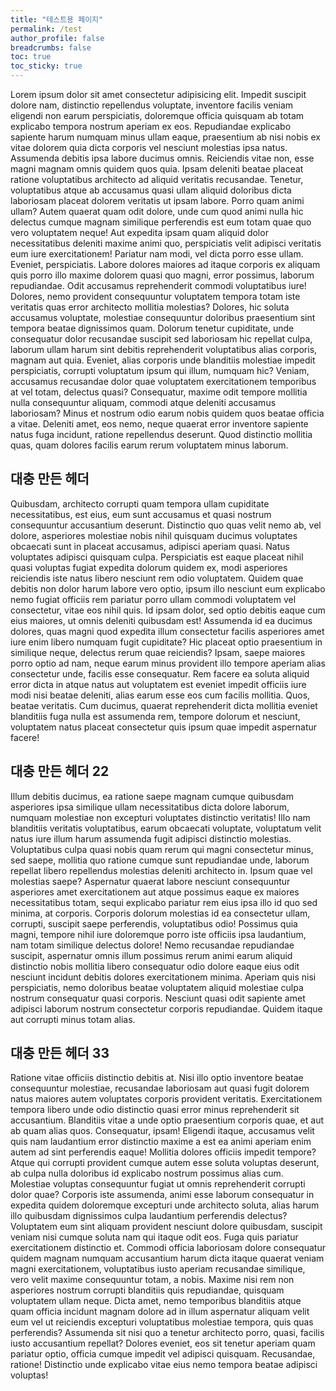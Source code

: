 ```yaml
---
title: "테스트용 페이지"
permalink: /test
author_profile: false
breadcrumbs: false
toc: true
toc_sticky: true
---
```


Lorem ipsum dolor sit amet consectetur adipisicing elit. Impedit suscipit dolore nam, distinctio repellendus voluptate, inventore facilis veniam eligendi non earum perspiciatis, doloremque officia quisquam ab totam explicabo tempora nostrum aperiam ex eos. Repudiandae explicabo sapiente harum numquam minus ullam eaque, praesentium ab nisi nobis ex vitae dolorem quia dicta corporis vel nesciunt molestias ipsa natus. Assumenda debitis ipsa labore ducimus omnis. Reiciendis vitae non, esse magni magnam omnis quidem quos quia. Ipsam deleniti beatae placeat ratione voluptatibus architecto ad aliquid veritatis recusandae. Tenetur, voluptatibus atque ab accusamus quasi ullam aliquid doloribus dicta laboriosam placeat dolorem veritatis ut ipsam labore. Porro quam animi ullam? Autem quaerat quam odit dolore, unde cum quod animi nulla hic delectus cumque magnam similique perferendis est eum totam quae quo vero voluptatem neque! Aut expedita ipsam quam aliquid dolor necessitatibus deleniti maxime animi quo, perspiciatis velit adipisci veritatis eum iure exercitationem! Pariatur nam modi, vel dicta porro esse ullam. Eveniet, perspiciatis. Labore dolores maiores ad itaque corporis ex aliquam quis porro illo maxime dolorem quasi quo magni, error possimus, laborum repudiandae. Odit accusamus reprehenderit commodi voluptatibus iure! Dolores, nemo provident consequuntur voluptatem tempora totam iste veritatis quas error architecto mollitia molestias? Dolores, hic soluta accusamus voluptate, molestiae consequuntur doloribus praesentium sint tempora beatae dignissimos quam. Dolorum tenetur cupiditate, unde consequatur dolor recusandae suscipit sed laboriosam hic repellat culpa, laborum ullam harum sint debitis reprehenderit voluptatibus alias corporis, magnam aut quia. Eveniet, alias corporis unde blanditiis molestiae impedit perspiciatis, corrupti voluptatum ipsum qui illum, numquam hic? Veniam, accusamus recusandae dolor quae voluptatem exercitationem temporibus at vel totam, delectus quasi? Consequatur, maxime odit tempore mollitia nulla consequuntur aliquam, commodi atque deleniti accusamus laboriosam? Minus et nostrum odio earum nobis quidem quos beatae officia a vitae. Deleniti amet, eos nemo, neque quaerat error inventore sapiente natus fuga incidunt, ratione repellendus deserunt. Quod distinctio mollitia quas, quam dolores facilis earum rerum voluptatem minus laborum.

## 대충 만든 헤더

Quibusdam, architecto corrupti quam tempora ullam cupiditate necessitatibus, est eius, eum sunt accusamus et quasi nostrum consequuntur accusantium deserunt. Distinctio quo quas velit nemo ab, vel dolore, asperiores molestiae nobis nihil quisquam ducimus voluptates obcaecati sunt in placeat accusamus, adipisci aperiam quasi. Natus voluptates adipisci quisquam culpa. Perspiciatis est eaque placeat nihil quasi voluptas fugiat expedita dolorum quidem ex, modi asperiores reiciendis iste natus libero nesciunt rem odio voluptatem. Quidem quae debitis non dolor harum labore vero optio, ipsum illo nesciunt eum explicabo nemo fugiat officiis rem pariatur porro ullam commodi voluptatem vel consectetur, vitae eos nihil quis. Id ipsam dolor, sed optio debitis eaque cum eius maiores, ut omnis deleniti quibusdam est! Assumenda id ea ducimus dolores, quas magni quod expedita illum consectetur facilis asperiores amet iure enim libero numquam fugit cupiditate? Hic placeat optio praesentium in similique neque, delectus rerum quae reiciendis? Ipsam, saepe maiores porro optio ad nam, neque earum minus provident illo tempore aperiam alias consectetur unde, facilis esse consequatur. Rem facere ea soluta aliquid error dicta in atque natus aut voluptatem est eveniet impedit officiis iure modi nisi beatae deleniti, alias earum esse eos cum facilis mollitia. Quos, beatae veritatis. Cum ducimus, quaerat reprehenderit dicta mollitia eveniet blanditiis fuga nulla est assumenda rem, tempore dolorum et nesciunt, voluptatem natus placeat consectetur quis ipsum quae impedit aspernatur facere!

## 대충 만든 헤더 22

Illum debitis ducimus, ea ratione saepe magnam cumque quibusdam asperiores ipsa similique ullam necessitatibus dicta dolore laborum, numquam molestiae non excepturi voluptates distinctio veritatis! Illo nam blanditiis veritatis voluptatibus, earum obcaecati voluptate, voluptatum velit natus iure illum harum assumenda fugit adipisci distinctio molestias. Voluptatibus culpa quasi nobis quam rerum qui magni consectetur minus, sed saepe, mollitia quo ratione cumque sunt repudiandae unde, laborum repellat libero repellendus molestias deleniti architecto in. Ipsum quae vel molestias saepe? Aspernatur quaerat labore nesciunt consequuntur asperiores amet exercitationem aut atque possimus eaque ex maiores necessitatibus totam, sequi explicabo pariatur rem eius ipsa illo id quo sed minima, at corporis. Corporis dolorum molestias id ea consectetur ullam, corrupti, suscipit saepe perferendis, voluptatibus odio! Possimus quia magni, tempore nihil iure doloremque porro iste officiis ipsa laudantium, nam totam similique delectus dolore! Nemo recusandae repudiandae suscipit, aspernatur omnis illum possimus rerum animi earum aliquid distinctio nobis mollitia libero consequatur odio dolore eaque eius odit nesciunt incidunt debitis dolores exercitationem minima. Aperiam quis nisi perspiciatis, nemo doloribus beatae voluptatem aliquid molestiae culpa nostrum consequatur quasi corporis. Nesciunt quasi odit sapiente amet adipisci laborum nostrum consectetur corporis repudiandae. Quidem itaque aut corrupti minus totam alias.

## 대충 만든 헤더 33

Ratione vitae officiis distinctio debitis at. Nisi illo optio inventore beatae consequuntur molestiae, recusandae laboriosam aut quasi fugit dolorem natus maiores autem voluptates corporis provident veritatis. Exercitationem tempora libero unde odio distinctio quasi error minus reprehenderit sit accusantium. Blanditiis vitae a unde optio praesentium corporis quae, et aut ab quam alias quos. Consequatur, ipsam! Eligendi itaque, accusamus velit quis nam laudantium error distinctio maxime a est ea animi aperiam enim autem ad sint perferendis eaque! Mollitia dolores officiis impedit tempore? Atque qui corrupti provident cumque autem esse soluta voluptas deserunt, ab culpa nulla doloribus id explicabo nostrum possimus alias cum. Molestiae voluptas consequuntur fugiat ut omnis reprehenderit corrupti dolor quae? Corporis iste assumenda, animi esse laborum consequatur in expedita quidem doloremque excepturi unde architecto soluta, alias harum illo quibusdam dignissimos culpa laudantium perferendis delectus? Voluptatem eum sint aliquam provident nesciunt dolore quibusdam, suscipit veniam nisi cumque soluta nam qui itaque odit eos. Fuga quis pariatur exercitationem distinctio et. Commodi officia laboriosam dolore consequatur quidem magnam numquam accusantium harum dicta itaque quaerat veniam magni exercitationem, voluptatibus iusto aperiam recusandae similique, vero velit maxime consequuntur totam, a nobis. Maxime nisi rem non asperiores nostrum corrupti blanditiis quis repudiandae, quisquam voluptatem ullam neque. Dicta amet, nemo temporibus blanditiis atque quam officia incidunt magnam dolore ad in illum aspernatur aliquam velit eum vel ut reiciendis excepturi voluptatibus molestiae tempora, quis quas perferendis? Assumenda sit nisi quo a tenetur architecto porro, quasi, facilis iusto accusantium repellat? Dolores eveniet, eos sit tenetur aperiam quam pariatur optio, officia cumque impedit vel adipisci quisquam. Recusandae, ratione! Distinctio unde explicabo vitae eius nemo tempora beatae adipisci voluptas!